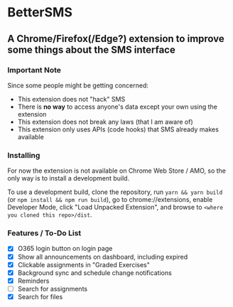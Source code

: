 # BetterSMS

## A Chrome/Firefox(/Edge?) extension to improve some things about the SMS interface

### Important Note

Since some people might be getting concerned:

 * This extension does not "hack" SMS
 * There is **no way** to access anyone's data except your own using the extension
 * This extension does not break any laws (that I am aware of)
 * This extension only uses APIs (code hooks) that SMS already makes available

### Installing

For now the extension is not available on Chrome Web Store / AMO, so the only way is to install a development build.

To use a development build, clone the repository, run `yarn && yarn build` (or `npm install && npm run build`), go to chrome://extensions, enable Developer Mode, click "Load Unpacked Extension", and browse to `<where you cloned this repo>/dist`.

### Features / To-Do List

- [x] O365 login button on login page
- [x] Show all announcements on dashboard, including expired
- [x] Clickable assignments in "Graded Exercises"
- [x] Background sync and schedule change notifications
- [x] Reminders
- [ ] Search for assignments
- [x] Search for files
